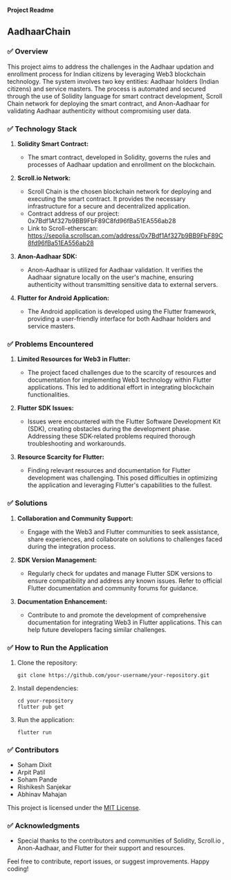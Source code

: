 **Project Readme**

## AadhaarChain

### ✅ Overview

This project aims to address the challenges in the Aadhaar updation and enrollment process for Indian citizens by leveraging Web3 blockchain technology. The system involves two key entities: Aadhaar holders (Indian citizens) and service masters. The process is automated and secured through the use of Solidity language for smart contract development, Scroll Chain network for deploying the smart contract, and Anon-Aadhaar for validating Aadhaar authenticity without compromising user data.

### ✅ Technology Stack

1. **Solidity Smart Contract:**
   - The smart contract, developed in Solidity, governs the rules and processes of Aadhaar updation and enrollment on the blockchain.

2. **Scroll.io Network:**
   - Scroll Chain is the chosen blockchain network for deploying and executing the smart contract. It provides the necessary infrastructure for a secure and decentralized application.
   - Contract address of our project: 0x7Bdf1Af327b9BB9FbF89C8fd96fBa51EA556ab28
   - Link to Scroll-etherscan: https://sepolia.scrollscan.com/address/0x7Bdf1Af327b9BB9FbF89C8fd96fBa51EA556ab28 

3. **Anon-Aadhaar SDK:**
   - Anon-Aadhaar is utilized for Aadhaar validation. It verifies the Aadhaar signature locally on the user's machine, ensuring authenticity without transmitting sensitive data to external servers.

4. **Flutter for Android Application:**
   - The Android application is developed using the Flutter framework, providing a user-friendly interface for both Aadhaar holders and service masters.

### ✅ Problems Encountered

1. **Limited Resources for Web3 in Flutter:**
   - The project faced challenges due to the scarcity of resources and documentation for implementing Web3 technology within Flutter applications. This led to additional effort in integrating blockchain functionalities.

2. **Flutter SDK Issues:**
   - Issues were encountered with the Flutter Software Development Kit (SDK), creating obstacles during the development phase. Addressing these SDK-related problems required thorough troubleshooting and workarounds.

3. **Resource Scarcity for Flutter:**
   - Finding relevant resources and documentation for Flutter development was challenging. This posed difficulties in optimizing the application and leveraging Flutter's capabilities to the fullest.

### ✅ Solutions

1. **Collaboration and Community Support:**
   - Engage with the Web3 and Flutter communities to seek assistance, share experiences, and collaborate on solutions to challenges faced during the integration process.

2. **SDK Version Management:**
   - Regularly check for updates and manage Flutter SDK versions to ensure compatibility and address any known issues. Refer to official Flutter documentation and community forums for guidance.

3. **Documentation Enhancement:**
   - Contribute to and promote the development of comprehensive documentation for integrating Web3 in Flutter applications. This can help future developers facing similar challenges.

### ✅ How to Run the Application

1. Clone the repository:

   ```
   git clone https://github.com/your-username/your-repository.git
   ```

2. Install dependencies:

   ```
   cd your-repository
   flutter pub get
   ```

3. Run the application:

   ```
   flutter run
   ```

### ✅ Contributors

- Soham Dixit
- Arpit Patil
- Soham Pande
- Rishikesh Sanjekar
- Abhinav Mahajan

This project is licensed under the [MIT License](LICENSE.md).

### ✅ Acknowledgments

- Special thanks to the contributors and communities of Solidity, Scroll.io , Anon-Aadhaar, and Flutter for their support and resources.

Feel free to contribute, report issues, or suggest improvements. Happy coding!
